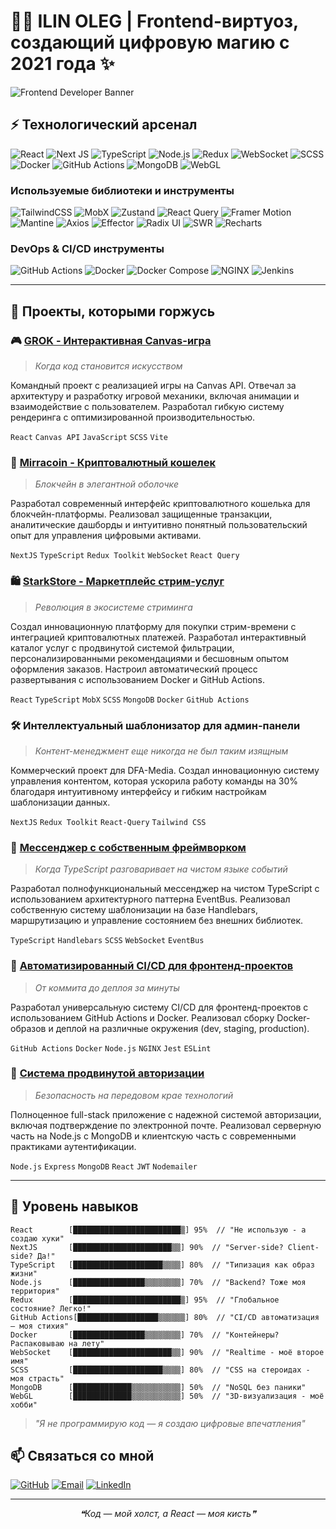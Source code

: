 # 👨‍💻 ILIN OLEG | Frontend-виртуоз, создающий цифровую магию с 2021 года ✨

<img src="https://capsule-render.vercel.app/api?type=waving&color=gradient&customColorList=12&height=300&section=header&text=Oleg%20Ilin&fontSize=90&animation=fadeIn&fontAlignY=38&desc=Frontend%20Developer&descAlignY=55&descAlign=62)" alt="Frontend Developer Banner" />

## ⚡ Технологический арсенал

![React](https://img.shields.io/badge/React-%2320232a.svg?style=for-the-badge&logo=react&logoColor=%2361DAFB)
![Next JS](https://img.shields.io/badge/Next.js-%23000000.svg?style=for-the-badge&logo=next.js&logoColor=white)
![TypeScript](https://img.shields.io/badge/TypeScript-%23007ACC.svg?style=for-the-badge&logo=typescript&logoColor=white)
![Node.js](https://img.shields.io/badge/Node.js-%23339933.svg?style=for-the-badge&logo=node.js&logoColor=white)
![Redux](https://img.shields.io/badge/Redux-%23593d88.svg?style=for-the-badge&logo=redux&logoColor=white)
![WebSocket](https://img.shields.io/badge/WebSocket-%232B2E3A.svg?style=for-the-badge&logo=socket.io&logoColor=white)
![SCSS](https://img.shields.io/badge/SCSS-%23CC6699.svg?style=for-the-badge&logo=sass&logoColor=white)
![Docker](https://img.shields.io/badge/Docker-%232496ED.svg?style=for-the-badge&logo=docker&logoColor=white)
![GitHub Actions](https://img.shields.io/badge/GitHub_Actions-%232671E5.svg?style=for-the-badge&logo=github-actions&logoColor=white)
![MongoDB](https://img.shields.io/badge/MongoDB-%234ea94b.svg?style=for-the-badge&logo=mongodb&logoColor=white)
![WebGL](https://img.shields.io/badge/WebGL-%23990000.svg?style=for-the-badge&logo=webgl&logoColor=white)

### Используемые библиотеки и инструменты

![TailwindCSS](https://img.shields.io/badge/Tailwind-%2338B2AC.svg?style=for-the-badge&logo=tailwind-css&logoColor=white)
![MobX](https://img.shields.io/badge/MobX-%23FF9955.svg?style=for-the-badge&logo=mobx&logoColor=white)
![Zustand](https://img.shields.io/badge/Zustand-%23323330.svg?style=for-the-badge&logo=react&logoColor=%23F7DF1E)
![React Query](https://img.shields.io/badge/React_Query-%23FF4154.svg?style=for-the-badge&logo=react-query&logoColor=white)
![Framer Motion](https://img.shields.io/badge/Framer_Motion-%230055FF.svg?style=for-the-badge&logo=framer&logoColor=white)
![Mantine](https://img.shields.io/badge/Mantine-%23339AF0.svg?style=for-the-badge&logo=data:image/png;base64,iVBORw0KGgoAAAANSUhEUgAAAA4AAAAOCAMAAAAolt3jAAAA/1BMVEUAAAD///////////////////////////////////////////////////////////////////////////////////////////////////////////////////////////////////////////////////////////////////////////////////////////////////////////////////////////////////////////////////////////////////////////////+3+/iAAAAACXBIWXMAAAsTAAALEwEAmpwYAAAAPUlEQVQImWNgQAeMrAwswsIMTP2zGdnZ2FjmJ7MiRZkZ2BkYrFMRogzVDMwMDAyzGDgYGBgmMbdDRXlZkJwBAJ2JCQhJHPVeAAAAAElFTkSuQmCC&logoColor=white)
![Axios](https://img.shields.io/badge/Axios-%235A29E4.svg?style=for-the-badge&logo=axios&logoColor=white)
![Effector](https://img.shields.io/badge/Effector-%23EF5350.svg?style=for-the-badge&logo=data:image/png;base64,iVBORw0KGgoAAAANSUhEUgAAAA4AAAAOCAMAAAAolt3jAAAAk1BMVEUAAAD/ZVP/ZVP/ZVP/ZVP/ZVP/ZVP/ZVP/ZVP/ZVP/ZVP/ZVP/ZVP/ZVP/ZVP/ZVP/ZVP/ZVP/ZVP/ZVP/ZVP/ZVP/ZVP/ZVP/ZVP/ZVP/ZVPwVEPwVEPwVEPwVEPwVEPwVEPwVEPwVEPwVEPwVEPwVEPwVEPwVEPwVEPwVEPwVEPwVEPwVEPwVEPwVEPwVEPwVEPwVEPuMd5zAAAAL3RSTlMAAAECBQgMDhAUGBseIi0zNTdIWWJsb3F0gYSOl52jpLW5wsbIzM7S4uTm6/P1+UonBMAAAAABYktHRACIBR1IAAAARElEQVQIHWNgAAEOEMVYjuBjFgVS4gwcUEpSVJyRGSrAyMbExcoEFmDhZ+ZkFhCHcZnZ2Tm42WHGsTGxAMWZGdgAfogGPJ0TaKUAAAAASUVORK5CYII=&logoColor=white)
![Radix UI](https://img.shields.io/badge/Radix_UI-%23161618.svg?style=for-the-badge&logo=radix-ui&logoColor=white)
![SWR](https://img.shields.io/badge/SWR-%23000000.svg?style=for-the-badge&logo=vercel&logoColor=white)
![Recharts](https://img.shields.io/badge/Recharts-%2322b5bf.svg?style=for-the-badge&logo=recharts&logoColor=white)

### DevOps & CI/CD инструменты

![GitHub Actions](https://img.shields.io/badge/GitHub_Actions-%232671E5.svg?style=for-the-badge&logo=github-actions&logoColor=white)
![Docker](https://img.shields.io/badge/Docker-%232496ED.svg?style=for-the-badge&logo=docker&logoColor=white)
![Docker Compose](https://img.shields.io/badge/Docker_Compose-%232496ED.svg?style=for-the-badge&logo=docker&logoColor=white)
![NGINX](https://img.shields.io/badge/NGINX-%23009639.svg?style=for-the-badge&logo=nginx&logoColor=white)
![Jenkins](https://img.shields.io/badge/Jenkins-%23D24939.svg?style=for-the-badge&logo=jenkins&logoColor=white)

---

## 🚀 Проекты, которыми горжусь

### 🎮 [GROK - Интерактивная Canvas-игра](https://github.com/ilinaro/GROK)
> *Когда код становится искусством*

Командный проект с реализацией игры на Canvas API. Отвечал за архитектуру и разработку игровой механики, включая анимации и взаимодействие с пользователем. Разработал гибкую систему рендеринга с оптимизированной производительностью.

`React` `Canvas API` `JavaScript` `SCSS` `Vite`

### 💎 [Mirracoin - Криптовалютный кошелек](https://mirracoin.io)
> *Блокчейн в элегантной оболочке*

Разработал современный интерфейс криптовалютного кошелька для блокчейн-платформы. Реализовал защищенные транзакции, аналитические дашборды и интуитивно понятный пользовательский опыт для управления цифровыми активами.

`NextJS` `TypeScript` `Redux Toolkit` `WebSocket` `React Query`

### 🛍️ [StarkStore - Маркетплейс стрим-услуг](https://starkstore.com)
> *Революция в экосистеме стриминга*

Создал инновационную платформу для покупки стрим-времени с интеграцией криптовалютных платежей. Разработал интерактивный каталог услуг с продвинутой системой фильтрации, персонализированными рекомендациями и бесшовным опытом оформления заказов. Настроил автоматический процесс развертывания с использованием Docker и GitHub Actions.

`React` `TypeScript` `MobX` `SCSS` `MongoDB` `Docker` `GitHub Actions`

### 🛠️ Интеллектуальный шаблонизатор для админ-панели 
> *Контент-менеджмент еще никогда не был таким изящным*

Коммерческий проект для DFA-Media. Создал инновационную систему управления контентом, которая ускорила работу команды на 30% благодаря интуитивному интерфейсу и гибким настройкам шаблонизации данных.

`NextJS` `Redux Toolkit` `React-Query` `Tailwind CSS`

### 💬 [Мессенджер с собственным фреймворком](https://github.com/ilinaro/middle.messenger.praktikum.yandex)
> *Когда TypeScript разговаривает на чистом языке событий*

Разработал полнофункциональный мессенджер на чистом TypeScript с использованием архитектурного паттерна EventBus. Реализовал собственную систему шаблонизации на базе Handlebars, маршрутизацию и управление состоянием без внешних библиотек.

`TypeScript` `Handlebars` `SCSS` `WebSocket` `EventBus`

### 🔄 [Автоматизированный CI/CD для фронтенд-проектов](https://github.com/ilinaro/frontend-cicd)
> *От коммита до деплоя за минуты*

Разработал универсальную систему CI/CD для фронтенд-проектов с использованием GitHub Actions и Docker. Реализовал сборку Docker-образов и деплой на различные окружения (dev, staging, production).

`GitHub Actions` `Docker` `Node.js` `NGINX` `Jest` `ESLint`

### 🔐 [Система продвинутой авторизации](https://github.com/ilinaro/registration-app)
> *Безопасность на передовом крае технологий*

Полноценное full-stack приложение с надежной системой авторизации, включая подтверждение по электронной почте. Реализовал серверную часть на Node.js с MongoDB и клиентскую часть с современными практиками аутентификации.

`Node.js` `Express` `MongoDB` `React` `JWT` `Nodemailer`

---

## 🧠 Уровень навыков

```
React        [████████████████████████▒] 95%  // "Не использую - а создаю хуки"
NextJS       [██████████████████████▒▒] 90%  // "Server-side? Client-side? Да!"
TypeScript   [████████████████████▒▒▒▒] 80%  // "Типизация как образ жизни"
Node.js      [████████████████▒▒▒▒▒▒▒▒] 70%  // "Backend? Тоже моя территория"
Redux        [████████████████████████▒] 95%  // "Глобальное состояние? Легко!"
GitHub Actions[██████████████████▒▒▒▒▒▒] 80%  // "CI/CD автоматизация — моя стихия"
Docker       [████████████████▒▒▒▒▒▒▒▒] 70%  // "Контейнеры? Распаковываю на лету"
WebSocket    [██████████████████████▒▒] 90%  // "Realtime - моё второе имя"
SCSS         [████████████████████▒▒▒▒] 80%  // "CSS на стероидах - моя страсть"
MongoDB      [█████████████▒▒▒▒▒▒▒▒▒▒▒] 50%  // "NoSQL без паники"
WebGL        [█████████████▒▒▒▒▒▒▒▒▒▒▒] 50%  // "3D-визуализация - моё хобби"
```

> *"Я не программирую код — я создаю цифровые впечатления"*


## 📫 Связаться со мной

[![GitHub](https://img.shields.io/badge/GitHub-%23181717.svg?style=for-the-badge&logo=github&logoColor=white)](https://github.com/ilinaro)
[![Email](https://img.shields.io/badge/Email-%23D14836.svg?style=for-the-badge&logo=gmail&logoColor=white)](mailto:ilindev78@gmail.com)
[![LinkedIn](https://img.shields.io/badge/LinkedIn-%230077B5.svg?style=for-the-badge&logo=linkedin&logoColor=white)](https://linkedin.com/in/ilinaro)

---

<p align="center">
  <i>❝Код — мой холст, а React — моя кисть❞</i>
</p>
